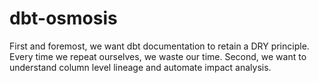 # dbt-osmosis
First and foremost, we want dbt documentation to retain a DRY principle. Every time we repeat ourselves, we waste our time. Second, we want to understand column level lineage and automate impact analysis.
